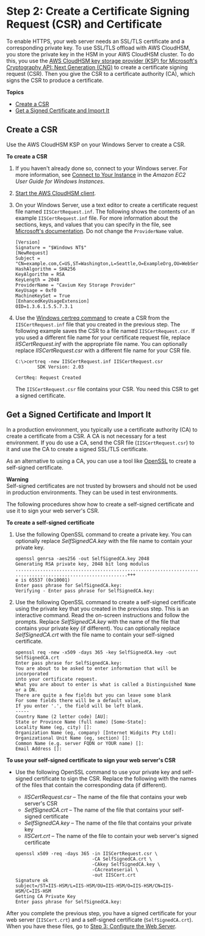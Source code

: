 # Step 2: Create a Certificate Signing Request \(CSR\) and Certificate<a name="ssl-offload-windows-create-csr-and-certificate"></a>

To enable HTTPS, your web server needs an SSL/TLS certificate and a corresponding private key\. To use SSL/TLS offload with AWS CloudHSM, you store the private key in the HSM in your AWS CloudHSM cluster\. To do this, you use the [AWS CloudHSM key storage provider \(KSP\) for Microsoft's Cryptography API: Next Generation \(CNG\)](ksp-library.md) to create a certificate signing request \(CSR\)\. Then you give the CSR to a certificate authority \(CA\), which signs the CSR to produce a certificate\.

**Topics**
+ [Create a CSR](#ssl-offload-windows-create-csr)
+ [Get a Signed Certificate and Import It](#ssl-offload-windows-create-certificate)

## Create a CSR<a name="ssl-offload-windows-create-csr"></a>

Use the AWS CloudHSM KSP on your Windows Server to create a CSR\.

**To create a CSR**

1. If you haven't already done so, connect to your Windows server\. For more information, see [Connect to Your Instance](https://docs.aws.amazon.com/AWSEC2/latest/WindowsGuide/EC2_GetStarted.html#ec2-connect-to-instance-windows) in the *Amazon EC2 User Guide for Windows Instances*\.

1. [Start the AWS CloudHSM client](cloudhsm_mgmt_util-getting-started.md#cloudhsm_mgmt_util-start-cloudhsm-client)\.

1. On your Windows Server, use a text editor to create a certificate request file named `IISCertRequest.inf`\. The following shows the contents of an example `IISCertRequest.inf` file\. For more information about the sections, keys, and values that you can specify in the file, see [Microsoft's documentation](https://docs.microsoft.com/en-us/windows-server/administration/windows-commands/certreq_1#BKMK_New)\. Do not change the `ProviderName` value\.

   ```
   [Version]
   Signature = "$Windows NT$"
   [NewRequest]
   Subject = "CN=example.com,C=US,ST=Washington,L=Seattle,O=ExampleOrg,OU=WebServer"
   HashAlgorithm = SHA256
   KeyAlgorithm = RSA
   KeyLength = 2048
   ProviderName = "Cavium Key Storage Provider"
   KeyUsage = 0xf0
   MachineKeySet = True
   [EnhancedKeyUsageExtension]
   OID=1.3.6.1.5.5.7.3.1
   ```

1. Use the [Windows certreq command](https://docs.microsoft.com/en-us/windows-server/administration/windows-commands/certreq_1) to create a CSR from the `IISCertRequest.inf` file that you created in the previous step\. The following example saves the CSR to a file named `IISCertRequest.csr`\. If you used a different file name for your certificate request file, replace *IISCertRequest\.inf* with the appropriate file name\. You can optionally replace *IISCertRequest\.csr* with a different file name for your CSR file\.

   ```
   C:\>certreq -new IISCertRequest.inf IISCertRequest.csr
           SDK Version: 2.03
   
   CertReq: Request Created
   ```

   The `IISCertRequest.csr` file contains your CSR\. You need this CSR to get a signed certificate\.

## Get a Signed Certificate and Import It<a name="ssl-offload-windows-create-certificate"></a>

In a production environment, you typically use a certificate authority \(CA\) to create a certificate from a CSR\. A CA is not necessary for a test environment\. If you do use a CA, send the CSR file \(`IISCertRequest.csr`\) to it and use the CA to create a signed SSL/TLS certificate\.

As an alternative to using a CA, you can use a tool like [OpenSSL](https://www.openssl.org/) to create a self\-signed certificate\.

**Warning**  
Self\-signed certificates are not trusted by browsers and should not be used in production environments\. They can be used in test environments\.

The following procedures show how to create a self\-signed certificate and use it to sign your web server's CSR\.

**To create a self\-signed certificate**

1. Use the following OpenSSL command to create a private key\. You can optionally replace *SelfSignedCA\.key* with the file name to contain your private key\.

   ```
   openssl genrsa -aes256 -out SelfSignedCA.key 2048
   Generating RSA private key, 2048 bit long modulus
   ......................................................................+++
   .........................................+++
   e is 65537 (0x10001)
   Enter pass phrase for SelfSignedCA.key:
   Verifying - Enter pass phrase for SelfSignedCA.key:
   ```

1. Use the following OpenSSL command to create a self\-signed certificate using the private key that you created in the previous step\. This is an interactive command\. Read the on\-screen instructions and follow the prompts\. Replace *SelfSignedCA\.key* with the name of the file that contains your private key \(if different\)\. You can optionally replace *SelfSignedCA\.crt* with the file name to contain your self\-signed certificate\.

   ```
   openssl req -new -x509 -days 365 -key SelfSignedCA.key -out SelfSignedCA.crt
   Enter pass phrase for SelfSignedCA.key:
   You are about to be asked to enter information that will be incorporated
   into your certificate request.
   What you are about to enter is what is called a Distinguished Name or a DN.
   There are quite a few fields but you can leave some blank
   For some fields there will be a default value,
   If you enter '.', the field will be left blank.
   -----
   Country Name (2 letter code) [AU]:
   State or Province Name (full name) [Some-State]:
   Locality Name (eg, city) []:
   Organization Name (eg, company) [Internet Widgits Pty Ltd]:
   Organizational Unit Name (eg, section) []:
   Common Name (e.g. server FQDN or YOUR name) []:
   Email Address []:
   ```

**To use your self\-signed certificate to sign your web server's CSR**
+ Use the following OpenSSL command to use your private key and self\-signed certificate to sign the CSR\. Replace the following with the names of the files that contain the corresponding data \(if different\)\.
  + *IISCertRequest\.csr* – The name of the file that contains your web server's CSR
  + *SelfSignedCA\.crt* – The name of the file that contains your self\-signed certificate
  + *SelfSignedCA\.key* – The name of the file that contains your private key
  + *IISCert\.crt* – The name of the file to contain your web server's signed certificate

  ```
  openssl x509 -req -days 365 -in IISCertRequest.csr \
                              -CA SelfSignedCA.crt \
                              -CAkey SelfSignedCA.key \
                              -CAcreateserial \
                              -out IISCert.crt
  Signature ok
  subject=/ST=IIS-HSM/L=IIS-HSM/OU=IIS-HSM/O=IIS-HSM/CN=IIS-HSM/C=IIS-HSM
  Getting CA Private Key
  Enter pass phrase for SelfSignedCA.key:
  ```

After you complete the previous step, you have a signed certificate for your web server \(`IISCert.crt`\) and a self\-signed certificate \(`SelfSignedCA.crt`\)\. When you have these files, go to [Step 3: Configure the Web Server](ssl-offload-configure-web-server-windows.md)\.